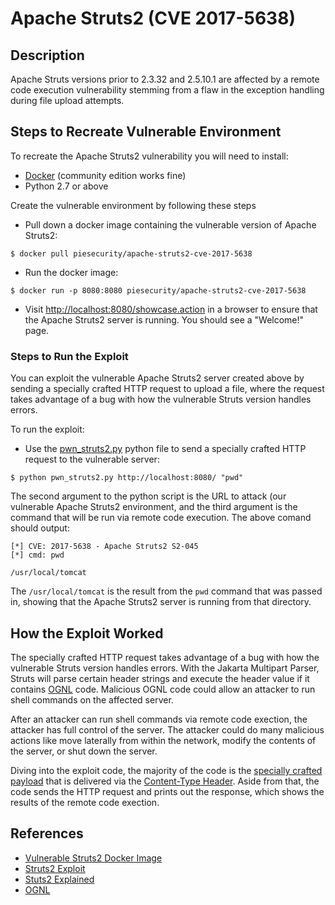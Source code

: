 # Apache Struts2 (CVE 2017-5638)

## Description

Apache Struts versions prior to 2.3.32 and 2.5.10.1 are affected by a remote code execution vulnerability stemming from a flaw in the exception handling during file upload attempts.

## Steps to Recreate Vulnerable Environment

To recreate the Apache Struts2 vulnerability you will need to install:

* [Docker](https://docs.docker.com/engine/installation/) (community edition works fine)
* Python 2.7 or above

Create the vulnerable environment by following these steps

* Pull down a docker image containing the vulnerable version of Apache Struts2:
 ```
 $ docker pull piesecurity/apache-struts2-cve-2017-5638
 ```
* Run the docker image:
 ```
 $ docker run -p 8080:8080 piesecurity/apache-struts2-cve-2017-5638
 ````
* Visit [http://localhost:8080/showcase.action](http://localhost:8080/showcase.action) in a browser to ensure that the Apache Struts2 server is running. You should see a "Welcome!" page.

### Steps to Run the Exploit

You can exploit the vulnerable Apache Struts2 server created above by sending a specially crafted HTTP request to upload a file, where the request takes advantage of a bug with how the vulnerable Struts version handles errors.

To run the exploit:

* Use the [pwn_struts2.py](./pwn_struts2.py) python file to send a specially crafted HTTP request to the vulnerable server:
 ```
 $ python pwn_struts2.py http://localhost:8080/ "pwd"
 ```
 
 The second  argument to the python script is the URL to attack (our vulnerable Apache Struts2 environment, and the third argument is the command that will be run via remote code execution. The above comand should output:
 ```
 [*] CVE: 2017-5638 - Apache Struts2 S2-045
 [*] cmd: pwd

 /usr/local/tomcat
 ```

 The `/usr/local/tomcat` is the result from the `pwd` command that was passed in, showing that the Apache Struts2 server is running from that directory.

## How the Exploit Worked

The specially crafted HTTP request takes advantage of a bug with how the vulnerable Struts version handles errors. With the Jakarta Multipart Parser, Struts will parse certain header strings and execute the header value if it contains [OGNL](https://commons.apache.org/proper/commons-ognl/) code. Malicious OGNL code could allow an attacker to run shell commands on the affected server.

After an attacker can run shell commands via remote code exection, the attacker has full control of the server. The attacker could do many malicious actions like move laterally from within the network, modify the contents of the server, or shut down the server.

Diving into the exploit code, the majority of the code is the [specially crafted payload](https://github.com/ErikOwen/attack_replay/blob/master/apache_struts2/pwn_struts2.py#L9) that is delivered via the [Content-Type Header](https://github.com/ErikOwen/attack_replay/blob/master/apache_struts2/pwn_struts2.py#L28). Aside from that, the code sends the HTTP request and prints out the response, which shows the results of the remote code exection.

## References

* [Vulnerable Struts2 Docker Image](https://hub.docker.com/r/piesecurity/apache-struts2-cve-2017-5638/)
* [Struts2 Exploit](https://github.com/rapid7/metasploit-framework/issues/8064)
* [Stuts2 Explained](https://www.tinfoilsecurity.com/blog/how-to-hack-with-Strutshock-Apache-Struts-2-RCE-CVE-2017-5638)
* [OGNL](https://commons.apache.org/proper/commons-ognl/)
